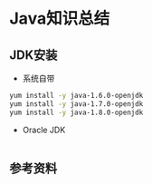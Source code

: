 # Java知识总结
## JDK安装
- 系统自带
``` bash
yum install -y java-1.6.0-openjdk
yum install -y java-1.7.0-openjdk
yum install -y java-1.8.0-openjdk
```
- Oracle JDK
``` bash
```
## 参考资料
